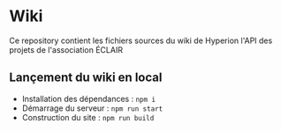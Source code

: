 # Wiki

Ce repository contient les fichiers sources du wiki de Hyperion l'API des projets de l'association ÉCLAIR

## Lançement du wiki en local

* Installation des dépendances : `npm i`
* Démarrage du serveur : `npm run start`
* Construction du site : `npm run build`